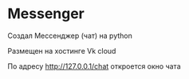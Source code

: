 # Messenger
Создал Мессенджер (чат) на python

Размещен на хостинге Vk cloud

По адресу http://127.0.0.1/chat откроется окно чата
